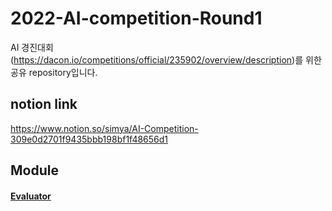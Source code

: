 # 2022-AI-competition-Round1
AI 경진대회(https://dacon.io/competitions/official/235902/overview/description)를 위한 공유 repository입니다.

## notion link
https://www.notion.so/simya/AI-Competition-309e0d2701f9435bbb198bf1f48656d1

## Module
#### [Evaluator](https://github.com/Kohgeonho/2022-AI-competition-Round1/tree/main/evaluator)
